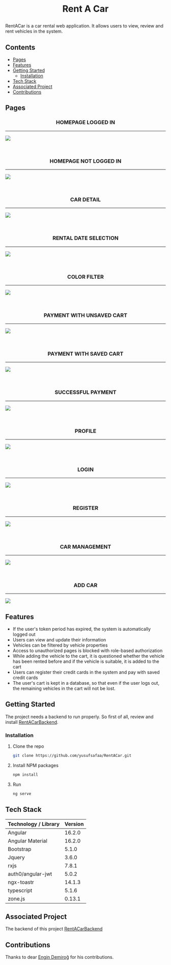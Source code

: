 # <p align="center">Rent A Car</p>

RentACar is a car rental web application. It allows users to view, review and rent vehicles in the system.

## Contents
- [Pages](#pages)
- [Features](#features)
- [Getting Started](#getting-started)
  * [Installation](#installation)
- [Tech Stack](#tech-stack)
- [Associated Project](#associated-project)
- [Contributions](#contributions)

## Pages

  <h3 align="center">HOMEPAGE LOGGED IN</h3>
  
  ---   

  ![](https://raw.githubusercontent.com/yusufsafaa/RentACarFrontend/main/project-images/homepage-logged-in.png)

  <br>
  
  <h3 align="center">HOMEPAGE NOT LOGGED IN</h3>
  
  ---  

  ![](https://raw.githubusercontent.com/yusufsafaa/RentACarFrontend/main/project-images/homepage-not-logged-in.png)

  <br>
  
  <h3 align="center">CAR DETAIL</h3>
  
  ---

  ![](https://raw.githubusercontent.com/yusufsafaa/RentACarFrontend/main/project-images/car-detail.png)

  <br>
  
  <h3 align="center">RENTAL DATE SELECTION</h3>
  
  ---

  ![](https://raw.githubusercontent.com/yusufsafaa/RentACarFrontend/main/project-images/rental-date-selection.png)

  <br>
  
  <h3 align="center">COLOR FILTER</h3>
  
  ---

  ![](https://raw.githubusercontent.com/yusufsafaa/RentACarFrontend/main/project-images/color-filtering.png)

  <br>
  
  <h3 align="center">PAYMENT WITH UNSAVED CART</h3>
  
  ---

  ![](https://raw.githubusercontent.com/yusufsafaa/RentACarFrontend/main/project-images/payment-with-unsaved-cart.png)

  <br>
  
  <h3 align="center">PAYMENT WITH SAVED CART</h3>
  
  ---

  ![](https://raw.githubusercontent.com/yusufsafaa/RentACarFrontend/main/project-images/payment-with-saved-cart.png)

  <br>
  
  <h3 align="center">SUCCESSFUL PAYMENT</h3>
  
  ---

  ![](https://raw.githubusercontent.com/yusufsafaa/RentACarFrontend/main/project-images/successful-payment.png)

  <br>
  
  <h3 align="center">PROFILE</h3>
  
  ---

  ![](https://raw.githubusercontent.com/yusufsafaa/RentACarFrontend/main/project-images/profile.png)

  <br>
  
  <h3 align="center">LOGIN</h3>
  
  ---

  ![](https://raw.githubusercontent.com/yusufsafaa/RentACarFrontend/main/project-images/login.png)

  <br>
  
  <h3 align="center">REGISTER</h3>
  
  ---

  ![](https://raw.githubusercontent.com/yusufsafaa/RentACarFrontend/main/project-images/register.png)

  <br>
  
  <h3 align="center">CAR MANAGEMENT</h3>
  
  ---

  ![](https://raw.githubusercontent.com/yusufsafaa/RentACarFrontend/main/project-images/car-management.png)

  <br>
  
  <h3 align="center">ADD CAR</h3>
  
  ---

  ![](https://raw.githubusercontent.com/yusufsafaa/RentACarFrontend/main/project-images/add-car.png)

  
## Features

+ If the user's token period has expired, the system is automatically logged out
+ Users can view and update their information
+ Vehicles can be filtered by vehicle properties
+ Access to unauthorized pages is blocked with role-based authorization
+ While adding the vehicle to the cart, it is questioned whether the vehicle has been rented before and if the vehicle is suitable, it is added to the cart
+ Users can register their credit cards in the system and pay with saved credit cards
+ The user's cart is kept in a database, so that even if the user logs out, the remaining vehicles in the cart will not be lost.

## Getting Started

The project needs a backend to run properly. So first of all, review and install [RentACarBackend](https://github.com/yusufsafaa/RentACar).

### Installation

1. Clone the repo
   ```sh
   git clone https://github.com/yusufsafaa/RentACar.git
   ```
2. Install NPM packages
   ```sh
   npm install
   ```
3. Run
   ```sh
   ng serve
   ```

## Tech Stack
| Technology / Library | Version |
| ------------- | ------------- |
| Angular | 16.2.0 |
| Angular Material | 16.2.0 |
| Bootstrap | 5.1.0 |
| Jquery | 3.6.0 |
| rxjs | 7.8.1 |
| auth0/angular-jwt | 5.0.2 |
| ngx-toastr | 14.1.3 |
| typescript | 5.1.6 |
| zone.js | 0.13.1 |

## Associated Project

The backend of this project [RentACarBackend](https://github.com/yusufsafaa/RentACar)

## Contributions

Thanks to dear [Engin Demiroğ](https://github.com/engindemirog) for his contributions.
